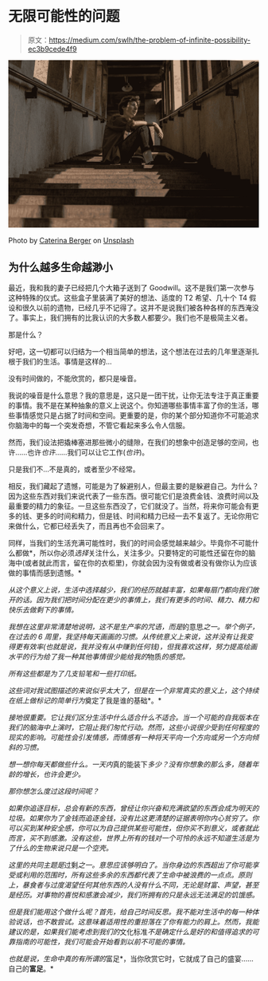 # 无限可能性的问题

> 原文：<https://medium.com/swlh/the-problem-of-infinite-possibility-ec3b9cede4f9>

![](img/03fd8639d6c0196df0a31b9da80219da.png)

Photo by [Caterina Berger](https://unsplash.com/@seagull_tree?utm_source=medium&utm_medium=referral) on [Unsplash](https://unsplash.com?utm_source=medium&utm_medium=referral)

## 为什么越多生命越渺小

最近，我和我的妻子已经把几个大箱子送到了 Goodwill。这不是我们第一次参与这种特殊的仪式。这些盒子里装满了美好的想法、适度的 T2 希望、几十个 T4 假设和很久以前的遗物，已经几乎不记得了。这并不是说我们被各种各样的东西淹没了。事实上，我们拥有的比我认识的大多数人都要少。我们也不是极简主义者。

那是什么？

好吧，这一切都可以归结为一个相当简单的想法，这个想法在过去的几年里逐渐扎根于我们的生活。事情是这样的…

没有时间做的，不能欣赏的，都只是噪音。

我说的噪音是什么意思？我的意思是，这只是一团干扰，让你无法专注于真正重要的事情。我不是在某种抽象的意义上说这个。你知道哪些事情丰富了你的生活，哪些事情感觉只是占据了时间和空间。更重要的是，你的某个部分知道你不可能追求你脑海中的每一个突发奇想，不管它看起来多么令人信服。

然而，我们设法把撬棒塞进那些微小的缝隙，在我们的想象中创造足够的空间，也许……也许*也许*……我们可以让它工作(*也许*)。

只是我们不…不是真的，或者至少不经常。

相反，我们藏起了遗憾，可能是为了躲避别人，但最主要的是躲避自己。为什么？因为这些东西对我们来说代表了一些东西。很可能它们是浪费金钱、浪费时间以及最重要的精力的象征。一旦这些东西没了，它们就没了。当然，将来你可能会有更多的钱、更多的时间和精力，但是钱、时间和精力已经一去不复返了。无论你用它来做什么，它都已经丢失了，而且再也不会回来了。

同样，当我们的生活充满可能性时，我们的时间会感觉越来越少。毕竟你不可能什么都做*，所以你必须*选择*关注什么，关注多少。只要特定的可能性还留在你的脑海中(或者就此而言，留在你的衣柜里)，你就会因为没有做或者没有做你认为应该做的事情而感到遗憾。*

*从这个意义上说，生活中选择越少，我们的经历就越丰富，如果每扇门都向我们敞开的话。因为我们把时间分配在更少的事情上，我们有更多的时间、精力、精力和快乐去做剩下的事情。*

*我想在这里非常清楚地说明，这不是生产率的咒语，而是*的意思*之一。举个例子，在过去的 6 周里，我坚持每天画画的习惯。从传统意义上来说，这并没有让我变得更有效率(也就是说，我并没有从中赚到任何钱)，但我喜欢这样，努力提高绘画水平的行为给了我一种其他事情很少能给我的*物质*的感觉。*

*所有这些都是为了几支铅笔和一些打印纸。*

*这些词对我试图描述的来说似乎太大了，但是在一个非常真实的意义上，这个持续在纸上做标记的简单行为*奠定了我是谁的基础*。*

*接地很重要。它让我们区分生活中什么适合什么不适合。当一个可能的自我版本在我们的脑海中上演时，它阻止我们匆忙行动。然而，这些小说很少受到任何程度的现实的影响。可能性会引发情感，而情感有一种将天平向一个方向或另一个方向倾斜的习惯。*

*想一想你每天都做些什么。一天内*真的能装下*多少？没有你想象的那么多，随着年龄的增长，也许会更少。*

*那你想怎么度过这段时间呢？*

*如果你追逐目标，总会有新的东西，曾经让你兴奋和充满欲望的东西会成为明天的垃圾。如果你为了金钱而追逐金钱，没有比这更清楚的证据表明你内心贫穷了。你可以买到某种安全感，你可以为自己提供某些可能性，但你买不到意义，或者就此而言，买不到感激。没有这些，世界上所有的钱对一个可怜的永远不知道生活是为了什么的生物来说只是一个空壳。*

*这里的共同主题是*过剩*之一。意思应该够明白了。当你身边的东西超出了你可能享受或利用的范围时，所有这些多余的东西都代表了生命中被浪费的一点点。原则上，暴食者与过度渴望任何其他东西的人没有什么不同，无论是财富、声望，甚至是经历。对事物的喜悦和感激会减少，我们所拥有的只是永远无法满足的饥饿感。*

*但是我们能用这个做什么呢？首先，给自己时间反思。我不能对生活中的每一种体验说话，也不敢尝试。这意味着适用性的重担落在了你有能力的肩上。然而，我能建议的是，如果我们能考虑到我们的*文化标准*不是确定什么是好的和值得追求的可靠指南的可能性，我们可能会开始看到以前不可能的事情。*

*也就是说，生命中真的有所谓的*富足*，当你欣赏它时，它就成了自己的盛宴……自己的**富足**。*